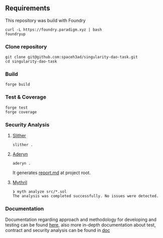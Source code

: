 ## Requirements

This repository was build with Foundry

```
curl -L https://foundry.paradigm.xyz | bash
foundryup
```

### Clone repository

```
git clone git@github.com:spaceh3ad/singularity-dao-task.git
cd singularity-dao-task
```

### Build

```shell
forge build
```

### Test & Coverage

```shell
forge test
forge coverage
```

### Security Analysis

1. [Slither](https://github.com/crytic/slither)

   ```shell
   slither .
   ```

2. [Aderyn](https://github.com/Cyfrin/aderyn)

   ```shell
   aderyn .
   ```

   It generates [report.md](./report.md) at project root.

3. [Mythril](https://github.com/Consensys/mythril)

   ```shell
   ❯ myth analyze src/*.sol
   The analysis was completed successfully. No issues were detected.
   ```

### Documentation

Documentation regarding approach and methodology for developing and testing can be found [here](./DOCUMENTATION.md), also more in-depth documentation about test, contract and security analysis can be found in [doc](./doc/)
